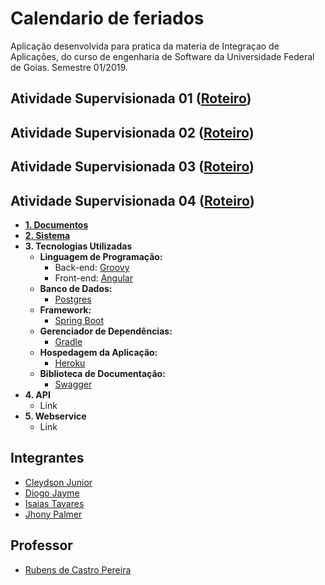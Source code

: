 # Calendario de feriados

Aplicação desenvolvida para pratica da materia de Integraçao de Aplicações, do curso de engenharia de Software da Universidade Federal de Goias. Semestre 01/2019.

## Atividade Supervisionada 01 ([Roteiro](AS01/RoteiroAS01.md))

## Atividade Supervisionada 02 ([Roteiro](AS02/README.md))

## Atividade Supervisionada 03 ([Roteiro](AS03/README.md))

## Atividade Supervisionada 04 ([Roteiro](AS04/README.md))

* [**1. Documentos**](AS04/1.Documentos)
* [**2. Sistema**](AS04/1.Sistema)
* **3. Tecnologias Utilizadas**
  * **Linguagem de Programação:** 
      * Back-end: [Groovy](https://groovy-lang.org/)
      * Front-end: [Angular](https://angular.io/)
  * **Banco de Dados:**
    * [Postgres](https://www.postgresql.org/)
  * **Framework:**
    * [Spring Boot](https://spring.io/projects/spring-boot)
  * **Gerenciador de Dependências:**
    * [Gradle](https://gradle.org/)
  * **Hospedagem da Aplicação:**
    * [Heroku](https://www.heroku.com/)
  * **Biblioteca de Documentação:**
    * [Swagger](https://swagger.io/)
* **4. API**
  * Link 
* **5. Webservice**
  * Link

## Integrantes

- [Cleydson Junior](https://github.com/cleydsonjr)
- [Diogo Jayme](https://github.com/therealandroid)
- [Isaias Tavares](https://github.com/isaiastavares)
- [Jhony Palmer](https://github.com/jhonypalmer)

## Professor

- [Rubens de Castro Pereira](https://github.com/rubenscp)
